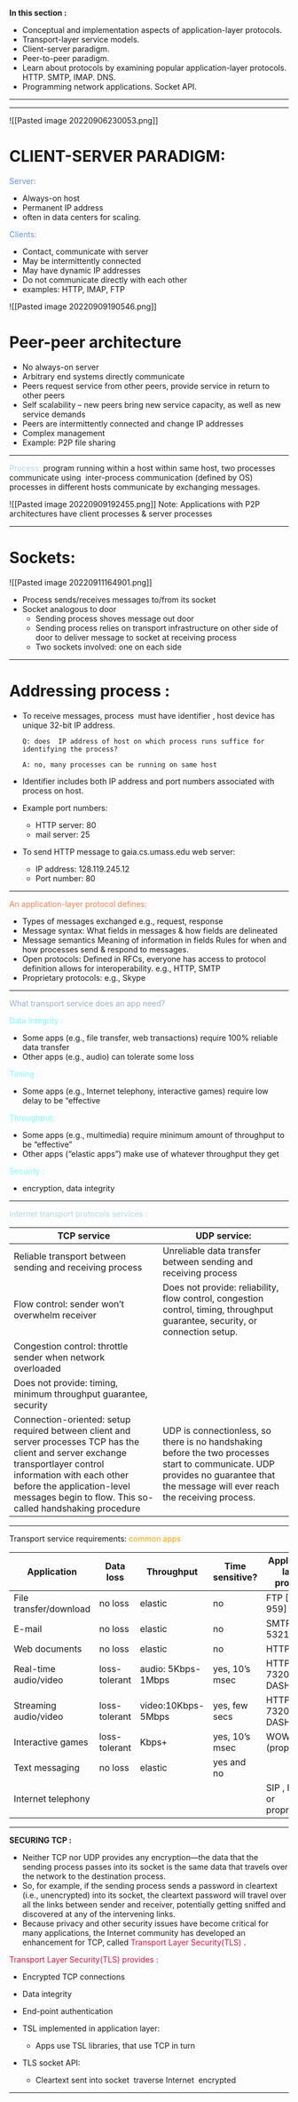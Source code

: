 

**In this section :**

- Conceptual and implementation aspects of application-layer protocols.
- Transport-layer service models.
- Client-server paradigm.
- Peer-to-peer paradigm.
- Learn about protocols by examining popular application-layer protocols.
	HTTP.
	SMTP, IMAP.
	DNS.
- Programming network applications.
	Socket API.

---

---






![[Pasted image 20220906230053.png]]

# CLIENT-SERVER PARADIGM:

<font style="color:cornflowerblue">Server:</font>

- Always-on host
- Permanent IP address
- often in data centers  for scaling.

<font style="color:cornflowerblue">Clients:</font>

- Contact, communicate with server
- May be intermittently connected
- May have dynamic IP addresses
- Do not communicate directly with each other
- examples: HTTP, IMAP, FTP

![[Pasted image 20220909190546.png]]

# Peer-peer architecture

- No always-on server
- Arbitrary end systems directly communicate
- Peers request service from other peers, provide service in return to other peers
- Self scalability – new peers bring new service capacity, as well as new service demands
- Peers are intermittently connected and change IP addresses
- Complex management
- Example: P2P file sharing

---
<font style="color:lightblue">Process:</font> program running within a host within same host, two processes communicate using  inter-process communication (defined by OS) processes in different hosts communicate by exchanging messages.

![[Pasted image 20220909192455.png]]
Note:  Applications with P2P architectures have client processes & server processes

---
# Sockets:

![[Pasted image 20220911164901.png]]

- Process sends/receives messages to/from its socket
- Socket analogous to door
	- Sending process shoves message out door
	- Sending process relies on transport infrastructure on other side of door to deliver message to socket at receiving process
	- Two sockets involved: one on each side
---
# Addressing process :

- To receive messages, process  must have identifier , host device has unique 32-bit IP address.

	`Q: does  IP address of host on which process runs suffice for identifying the process?`
	
	`A: no, many processes can be running on same host`

- Identifier includes both IP address and port numbers associated with process on host.

- Example port numbers:
	- HTTP server: 80
	- mail server: 25

- To send HTTP message to gaia.cs.umass.edu web server:
	- IP address: 128.119.245.12
	- Port number: 80
---


<font style="color:coral"> An application-layer protocol defines: </font>

- Types of messages exchanged 
   e.g., request, response
- Message syntax:
	What fields in messages & how fields are delineated
- Message semantics
	Meaning of information in fields
	Rules for when and how processes send & respond to messages.
- Open protocols:
	Defined in RFCs, everyone has access to protocol definition allows for interoperability.
	e.g., HTTP, SMTP
- Proprietary protocols:
	e.g., Skype

---

<font style="color:#98AFC7">What transport service does an app need?</font>

<font style="color:#7DFDFE">Data integrity :</font>
- Some apps (e.g., file transfer, web transactions) require 100% reliable data transfer
- Other apps (e.g., audio) can tolerate some loss

<font style="color:#7DFDFE">Timing :</font>
- Some apps (e.g., Internet telephony, interactive games) require low delay to be “effective

<font style="color:#7DFDFE">Throughput:</font>
- Some apps (e.g., multimedia) require minimum amount of throughput to be “effective”
- Other apps (“elastic apps”) make use of whatever throughput they get

<font style="color:#7DFDFE">Security :</font>
- encryption, data integrity
---

<font style="color:lightblue">Internet transport protocols services :</font>

| TCP service                                                                                                                                                                                                                                                 | UDP service:                                                                                                                  |
| ----------------------------------------------------------------------------------------------------------------------------------------------------------------------------------------------------------------------------------------------------------- | ----------------------------------------------------------------------------------------------------------------------------- |
| Reliable transport between sending and receiving process                                                                                                                                                                                                    | Unreliable data transfer between sending and receiving process                                                                |
| Flow control: sender won’t overwhelm receiver                                                                                                                                                                                                               | Does not provide: reliability, flow control, congestion control, timing, throughput guarantee, security, or connection setup. |
| Congestion control: throttle sender when network overloaded                                                                                                                                                                                                 |                                                                                                                               |
| Does not provide: timing, minimum throughput guarantee, security                                                                                                                                                                                            |                                                                                                                               |
| Connection-oriented: setup required between client and server processes TCP has the client and server exchange transportlayer control information with each other before the application-level messages begin to flow. This so-called handshaking procedure | UDP is connectionless, so there is no handshaking before the two processes start to communicate. UDP provides no guarantee that the message will ever reach the receiving process.                                             |

---


Transport service requirements:<font style="color:orange"> common apps</font>

| Application            | Data loss     | Throughput         | Time sensitive? | Application layer protocol | Transport protocol |
| ---------------------- | ------------- | ------------------ | --------------- | -------------------------- | ------------------ |
| File transfer/download | no loss       | elastic            | no              | FTP [RFC 959]              | TCP                |
| E-mail                 | no loss       | elastic            | no              | SMTP [RFC 5321]            | TCP                |
| Web documents          | no loss       | elastic            | no              | HTTP 1.1                   | TCP                |
| Real-time audio/video  | loss-tolerant | audio: 5Kbps-1Mbps | yes, 10’s msec  | HTTP [RFC 7320], DASH      | TCP                |
| Streaming audio/video  | loss-tolerant | video:10Kbps-5Mbps | yes, few secs   | HTTP [RFC 7320], DASH      | TCP                |
| Interactive games      | loss-tolerant | Kbps+              | yes, 10’s msec  | WOW, FPS (proprietary)     | UDP or TCP         |
| Text messaging         | no loss       | elastic            | yes and no      |                            |                    |
| Internet telephony     |               |                    |                 | SIP , RTP , or proprietary | TCP OR UDP         |

---

**SECURING TCP :**

- Neither TCP nor UDP provides any encryption—the data that the sending process passes into its socket is the same data that travels over the network to the destination process. 
- So, for example, if the sending process sends a password in cleartext (i.e., unencrypted) into its socket, the cleartext password will travel over all the links between sender and receiver, potentially getting sniffed and discovered at any of the intervening links. 
- Because privacy and other security issues have become critical for many applications, the Internet community has developed an enhancement for TCP, called <font style="color:CRIMSON">Transport Layer Security(TLS) </font>.

 <font style="color:CRIMSON">Transport Layer Security(TLS) provides :</font> 
 
- Encrypted TCP connections
- Data integrity
- End-point authentication
- TSL implemented in application layer:
	- Apps use TSL libraries, that use TCP in turn

- TLS socket API:
	- Cleartext sent into socket  traverse Internet  encrypted

---






